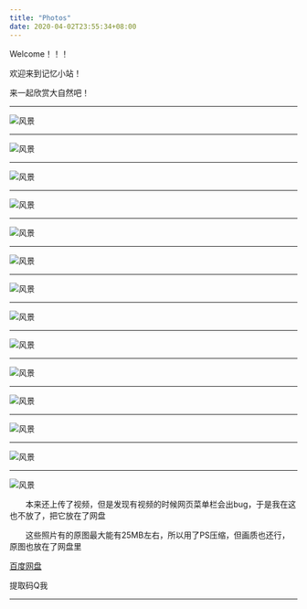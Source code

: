 ```yaml
---
title: "Photos"
date: 2020-04-02T23:55:34+08:00
---
```


Welcome！！！

欢迎来到记忆小站！

来一起欣赏大自然吧！

---

<img src="http://q81cjrmz4.bkt.clouddn.com/1.jpg" alt="风景" />

---

<img src="http://q81cjrmz4.bkt.clouddn.com/2.jpg" alt="风景" />

---

<img src="http://q81cjrmz4.bkt.clouddn.com/4.jpg" alt="风景" />

---

<img src="http://q81cjrmz4.bkt.clouddn.com/3.jpg" alt="风景" />

---

<img src="http://q81cjrmz4.bkt.clouddn.com/6.jpg" alt="风景" />

---

<img src="http://q81cjrmz4.bkt.clouddn.com/10.jpg" alt="风景" />

---

<img src="http://q81cjrmz4.bkt.clouddn.com/8.jpg" alt="风景" />

---

<img src="http://q81cjrmz4.bkt.clouddn.com/14.jpg" alt="风景" />

---

<img src="http://q81cjrmz4.bkt.clouddn.com/7.jpg" alt="风景" />

---

<img src="http://q81cjrmz4.bkt.clouddn.com/11.jpg" alt="风景" />

---

<img src="http://q81cjrmz4.bkt.clouddn.com/12.jpg" alt="风景" />

---

<img src="http://q81cjrmz4.bkt.clouddn.com/16.jpg" alt="风景" />

---

<img src="http://q81cjrmz4.bkt.clouddn.com/15.jpg" alt="风景" />

---

<img src="http://q81cjrmz4.bkt.clouddn.com/13.jpg" alt="风景" />

<p style="text-indent:2em">本来还上传了视频，但是发现有视频的时候网页菜单栏会出bug，于是我在这也不放了，把它放在了网盘</p>

<p style="text-indent:2em">这些照片有的原图最大能有25MB左右，所以用了PS压缩，但画质也还行，原图也放在了网盘里</p>

[百度网盘](https://pan.baidu.com/s/1MKN1GfCWOnL9SnW_etGa2Q )

提取码Q我

------

